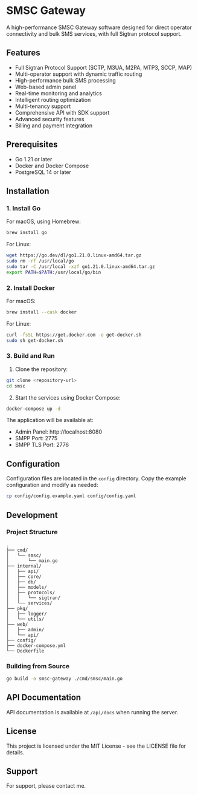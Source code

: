 # SMSC Gateway

A high-performance SMSC Gateway software designed for direct operator connectivity and bulk SMS services, with full Sigtran protocol support.

## Features

- Full Sigtran Protocol Support (SCTP, M3UA, M2PA, MTP3, SCCP, MAP)
- Multi-operator support with dynamic traffic routing
- High-performance bulk SMS processing
- Web-based admin panel
- Real-time monitoring and analytics
- Intelligent routing optimization
- Multi-tenancy support
- Comprehensive API with SDK support
- Advanced security features
- Billing and payment integration

## Prerequisites

- Go 1.21 or later
- Docker and Docker Compose
- PostgreSQL 14 or later

## Installation

### 1. Install Go

For macOS, using Homebrew:
```bash
brew install go
```

For Linux:
```bash
wget https://go.dev/dl/go1.21.0.linux-amd64.tar.gz
sudo rm -rf /usr/local/go
sudo tar -C /usr/local -xzf go1.21.0.linux-amd64.tar.gz
export PATH=$PATH:/usr/local/go/bin
```

### 2. Install Docker

For macOS:
```bash
brew install --cask docker
```

For Linux:
```bash
curl -fsSL https://get.docker.com -o get-docker.sh
sudo sh get-docker.sh
```

### 3. Build and Run

1. Clone the repository:
```bash
git clone <repository-url>
cd smsc
```

2. Start the services using Docker Compose:
```bash
docker-compose up -d
```

The application will be available at:
- Admin Panel: http://localhost:8080
- SMPP Port: 2775
- SMPP TLS Port: 2776

## Configuration

Configuration files are located in the `config` directory. Copy the example configuration and modify as needed:

```bash
cp config/config.example.yaml config/config.yaml
```

## Development

### Project Structure

```
.
├── cmd/
│   └── smsc/
│       └── main.go
├── internal/
│   ├── api/
│   ├── core/
│   ├── db/
│   ├── models/
│   ├── protocols/
│   │   └── sigtran/
│   └── services/
├── pkg/
│   ├── logger/
│   └── utils/
├── web/
│   ├── admin/
│   └── api/
├── config/
├── docker-compose.yml
└── Dockerfile
```

### Building from Source

```bash
go build -o smsc-gateway ./cmd/smsc/main.go
```

## API Documentation

API documentation is available at `/api/docs` when running the server.

## License

This project is licensed under the MIT License - see the LICENSE file for details.

## Support

For support, please contact me.
